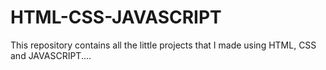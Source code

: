 # HTML-CSS-JAVASCRIPT
This repository contains all the little projects that I made using HTML, CSS and JAVASCRIPT....
